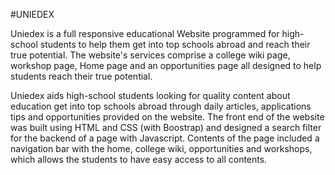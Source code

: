
#UNIEDEX

Uniedex is a full responsive educational Website programmed for high-school students to help them get into top schools abroad and reach their true potential. The website's services comprise a college wiki page, workshop page, Home page and an opportunities page all designed to help students reach their true potential. 

Uniedex aids high-school students looking for quality content about education get into top schools abroad through daily articles, applications tips and opportunities provided on the website. The front end of the website was built using HTML and CSS (with Boostrap) and designed a search filter for the backend of a page with Javascript. Contents of the page included a navigation bar with the home, college wiki, opportunities and workshops, which allows the students to have easy access to all contents.
